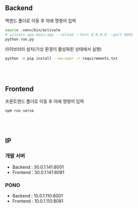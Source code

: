 ## Backend
백엔드 폴더로 이동 후 아래 명령어 입력  

```bash
source .venv/bin/activate
# uvicorn app.main:app --reload --host 0.0.0.0 --port 8001
python run.py
```

라이브러리 설치(가상 환경이 활성화된 상태에서 실행)

```bash
python -m pip install --no-user -r requirements.txt
```

<br>
<br>

## Frontend
프론트엔드 폴더로 이동 후 아래 명령어 입력

```bash
npm run serve
```

<br>
<br>

## IP
### 개발 서버
- Backend : 30.0.1.141:8001
- Frontend : 30.0.1.141:8081

### PONO
- Backend : 10.0.1.110:8001
- Frontend : 10.0.1.110:8081